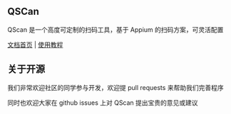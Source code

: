 ## QSCan

QScan 是一个高度可定制的扫码工具，基于 Appium 的扫码方案，可灵活配置

[文档首页](http://ued.qunar.com/qscan/index.html) | [使用教程](http://ued.qunar.com/qscan/documents/index.html)

## 关于开源

我们非常欢迎社区的同学参与开发，欢迎提 pull requests 来帮助我们完善程序

同时也欢迎大家在 github issues 上对 QScan 提出宝贵的意见或建议